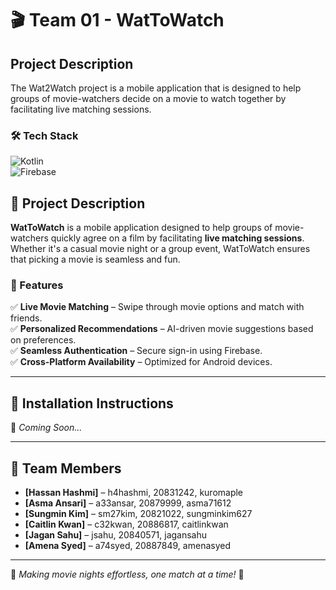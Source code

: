 # 🎬 Team 01 - WatToWatch

## Project Description
The Wat2Watch project is a mobile application that is designed to help groups of movie-watchers 
decide on a movie to watch together by facilitating live matching sessions.

### 🛠 Tech Stack
![Kotlin](https://img.shields.io/badge/Kotlin-%230095D5.svg?&style=for-the-badge&logo=kotlin&logoColor=white)  
![Firebase](https://img.shields.io/badge/Firebase-%23FFCA28.svg?&style=for-the-badge&logo=firebase&logoColor=white)

## 📌 Project Description
**WatToWatch** is a mobile application designed to help groups of movie-watchers quickly agree on a film by facilitating **live matching sessions**. Whether it's a casual movie night or a group event, WatToWatch ensures that picking a movie is seamless and fun.

### 🎯 Features
✅ **Live Movie Matching** – Swipe through movie options and match with friends.\
✅ **Personalized Recommendations** – AI-driven movie suggestions based on preferences.\
✅ **Seamless Authentication** – Secure sign-in using Firebase.\
✅ **Cross-Platform Availability** – Optimized for Android devices.

---

## 🚀 Installation Instructions
📌 *Coming Soon...*

---

## 👥 Team Members
- **[Hassan Hashmi]** – h4hashmi, 20831242, kuromaple
- **[Asma Ansari]** – a33ansar, 20879999, asma71612
- **[Sungmin Kim]** – sm27kim, 20821022, sungminkim627
- **[Caitlin Kwan]** – c32kwan, 20886817, caitlinkwan
- **[Jagan Sahu]** – jsahu, 20840571, jagansahu
- **[Amena Syed]** – a74syed, 20887849, amenasyed

---

🚀 *Making movie nights effortless, one match at a time!* 🍿  
